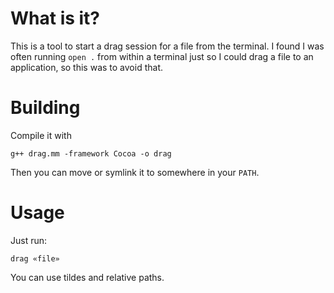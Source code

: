 # What is it?

This is a tool to start a drag session for a file from the terminal. I found I was often running `open .` from within a terminal just so I could drag a file to an application, so this was to avoid that.

# Building

Compile it with

`g++ drag.mm -framework Cocoa -o drag`

Then you can move or symlink it to somewhere in your `PATH`.

# Usage

Just run:

`drag «file»`

You can use tildes and relative paths.

